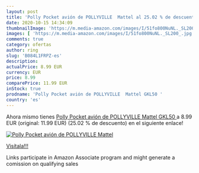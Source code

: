 ```yaml
---
layout: post
title: 'Polly Pocket avión de POLLYVILLE  Mattel al 25.02 % de descuento'
date: 2020-10-15 14:34:09
thumbnailImage: 'https://m.media-amazon.com/images/I/51fo800NuNL._SL200_.jpg'
images: [ 'https://m.media-amazon.com/images/I/51fo800NuNL._SL200_.jpg' ]
comments: true
category: ofertas
author: ring
slug: 'B084L1FRPZ-es'
description:
actualPrice: 8.99 EUR
currency: EUR
price: 8.99
comparePrice: 11.99 EUR
inStock: true
prodname: 'Polly Pocket avión de POLLYVILLE  Mattel GKL50 '
country: 'es'
---
```


Ahora mismo tienes [Polly Pocket avión de POLLYVILLE  Mattel GKL50 ](https://www.amazon.es/dp/B084L1FRPZ/?tag=tolees-21) a 8.99 EUR (original: 11.99 EUR) (25.02 %  de descuento) en el siguiente enlace!

[![Polly Pocket avión de POLLYVILLE  Mattel](https://m.media-amazon.com/images/I/51fo800NuNL._SL200_.jpg)](https://www.amazon.es/dp/B084L1FRPZ/?tag=tolees-21)

[Visítala!!!](https://www.amazon.es/dp/B084L1FRPZ/?tag=tolees-21)

Links participate in Amazon Associate program and might generate a comission on qualifying sales
